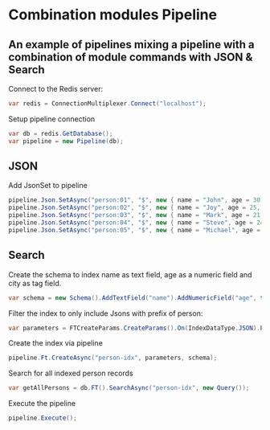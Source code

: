 # Combination modules Pipeline
## An example of pipelines mixing a pipeline with a combination of module commands with JSON & Search

Connect to the Redis server:
```csharp
var redis = ConnectionMultiplexer.Connect("localhost");
```

Setup pipeline connection
```csharp
var db = redis.GetDatabase();
var pipeline = new Pipeline(db);
```

## JSON
Add JsonSet to pipeline
```csharp
pipeline.Json.SetAsync("person:01", "$", new { name = "John", age = 30, city = "New York" });
pipeline.Json.SetAsync("person:02", "$", new { name = "Joy", age = 25, city = "Los Angeles" });
pipeline.Json.SetAsync("person:03", "$", new { name = "Mark", age = 21, city = "Chicago" });
pipeline.Json.SetAsync("person:04", "$", new { name = "Steve", age = 24, city = "Phoenix" });
pipeline.Json.SetAsync("person:05", "$", new { name = "Michael", age = 55, city = "San Antonio" });
```

## Search
Create the schema to index name as text field, age as a numeric field and city as tag field.
```csharp
var schema = new Schema().AddTextField("name").AddNumericField("age", true).AddTagField("city");
```

Filter the index to only include Jsons with prefix of person:
```csharp
var parameters = FTCreateParams.CreateParams().On(IndexDataType.JSON).Prefix("person:");
```

Create the index via pipeline
```csharp
pipeline.Ft.CreateAsync("person-idx", parameters, schema);
```

Search for all indexed person records
```csharp
var getAllPersons = db.FT().SearchAsync("person-idx", new Query());
```

Execute the pipeline
```csharp
pipeline.Execute();
```